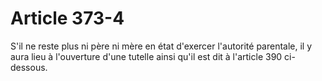 # Article 373-4

S'il ne reste plus ni père ni mère en état d'exercer l'autorité parentale, il y aura lieu à l'ouverture d'une tutelle ainsi qu'il est dit à l'article 390 ci-dessous.
